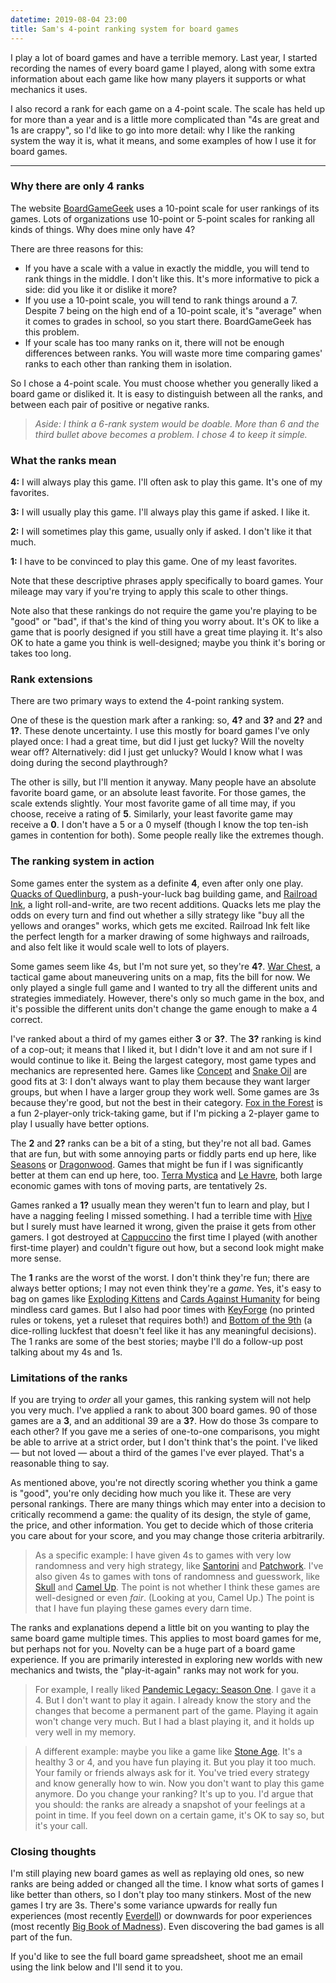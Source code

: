 ```yaml
---
datetime: 2019-08-04 23:00
title: Sam's 4-point ranking system for board games
---
```


I play a lot of board games and have a terrible memory. Last year, I started recording the names of every board game I played, along with some extra information about each game like how many players it supports or what mechanics it uses.

I also record a rank for each game on a 4-point scale. The scale has held up for more than a year and is a little more complicated than "4s are great and 1s are crappy", so I'd like to go into more detail: why I like the ranking system the way it is, what it means, and some examples of how I use it for board games.

---

### Why there are only 4 ranks

The website [BoardGameGeek](https://boardgamegeek.com/) uses a 10-point scale for user rankings of its games. Lots of organizations use 10-point or 5-point scales for ranking all kinds of things. Why does mine only have 4?

There are three reasons for this:

- If you have a scale with a value in exactly the middle, you will tend to rank things in the middle. I don't like this. It's more informative to pick a side: did you like it or dislike it more?
- If you use a 10-point scale, you will tend to rank things around a 7. Despite 7 being on the high end of a 10-point scale, it's "average" when it comes to grades in school, so you start there. BoardGameGeek has this problem.
- If your scale has too many ranks on it, there will not be enough differences between ranks. You will waste more time comparing games' ranks to each other than ranking them in isolation.

So I chose a 4-point scale. You must choose whether you generally liked a board game or disliked it. It is easy to distinguish between all the ranks, and between each pair of positive or negative ranks.

> _Aside: I think a 6-rank system would be doable. More than 6 and the third bullet above becomes a problem. I chose 4 to keep it simple._

### What the ranks mean

__4:__ I will always play this game. I'll often ask to play this game. It's one of my favorites.

__3:__ I will usually play this game. I'll always play this game if asked. I like it.

__2:__ I will sometimes play this game, usually only if asked. I don't like it that much.

__1:__ I have to be convinced to play this game. One of my least favorites.

Note that these descriptive phrases apply specifically to board games. Your mileage may vary if you're trying to apply this scale to other things.

Note also that these rankings do not require the game you're playing to be "good" or "bad", if that's the kind of thing you worry about. It's OK to like a game that is poorly designed if you still have a great time playing it. It's also OK to hate a game you think is well-designed; maybe you think it's boring or takes too long.

### Rank extensions

There are two primary ways to extend the 4-point ranking system.

One of these is the question mark after a ranking: so, __4?__ and __3?__ and __2?__ and __1?__. These denote uncertainty. I use this mostly for board games I've only played once: I had a great time, but did I just get lucky? Will the novelty wear off? Alternatively: did I just get unlucky? Would I know what I was doing during the second playthrough?

The other is silly, but I'll mention it anyway. Many people have an absolute favorite board game, or an absolute least favorite. For those games, the scale extends slightly. Your most favorite game of all time may, if you choose, receive a rating of __5__. Similarly, your least favorite game may receive a __0__. I don't have a 5 or a 0 myself (though I know the top ten-ish games in contention for both). Some people really like the extremes though.

### The ranking system in action

Some games enter the system as a definite __4__, even after only one play. [Quacks of Quedlinburg](https://boardgamegeek.com/boardgame/244521/quacks-quedlinburg), a push-your-luck bag building game, and [Railroad Ink](https://boardgamegeek.com/boardgame/245654/railroad-ink-deep-blue-edition), a light roll-and-write, are two recent additions. Quacks lets me play the odds on every turn and find out whether a silly strategy like "buy all the yellows and oranges" works, which gets me excited. Railroad Ink felt like the perfect length for a marker drawing of some highways and railroads, and also felt like it would scale well to lots of players.

Some games seem like 4s, but I'm not sure yet, so they're __4?__. [War Chest](https://boardgamegeek.com/boardgame/249259/war-chest), a tactical game about maneuvering units on a map, fits the bill for now. We only played a single full game and I wanted to try all the different units and strategies immediately. However, there's only so much game in the box, and it's possible the different units don't change the game enough to make a 4 correct.

I've ranked about a third of my games either __3__ or __3?__. The __3?__ ranking is kind of a cop-out; it means that I liked it, but I didn't love it and am not sure if I would continue to like it. Being the largest category, most game types and mechanics are represented here. Games like [Concept](https://boardgamegeek.com/boardgame/147151/concept) and [Snake Oil](https://boardgamegeek.com/boardgame/113289/snake-oil) are good fits at 3: I don't always want to play them because they want larger groups, but when I have a larger group they work well. Some games are 3s because they're good, but not the best in their category. [Fox in the Forest](https://boardgamegeek.com/boardgame/221965/fox-forest) is a fun 2-player-only trick-taking game, but if I'm picking a 2-player game to play I usually have better options.

The __2__ and __2?__ ranks can be a bit of a sting, but they're not all bad. Games that are fun, but with some annoying parts or fiddly parts end up here, like [Seasons](https://boardgamegeek.com/boardgame/108745/seasons) or [Dragonwood](https://boardgamegeek.com/boardgame/172933/dragonwood). Games that might be fun if I was significantly better at them can end up here, too. [Terra Mystica](https://boardgamegeek.com/boardgame/120677/terra-mystica) and [Le Havre](https://boardgamegeek.com/boardgame/35677/le-havre), both large economic games with tons of moving parts, are tentatively 2s.

Games ranked a __1?__ usually mean they weren't fun to learn and play, but I have a nagging feeling I missed something. I had a terrible time with [Hive](https://boardgamegeek.com/boardgame/2655/hive) but I surely must have learned it wrong, given the praise it gets from other gamers. I got destroyed at [Cappuccino](https://boardgamegeek.com/boardgame/146818/cappuccino) the first time I played (with another first-time player) and couldn't figure out how, but a second look might make more sense.

The __1__ ranks are the worst of the worst. I don't think they're fun; there are always better options; I may not even think they're a _game_. Yes, it's easy to bag on games like [Exploding Kittens](https://boardgamegeek.com/boardgame/172225/exploding-kittens) and [Cards Against Humanity](https://boardgamegeek.com/boardgame/50381/cards-against-humanity) for being mindless card games. But I also had poor times with [KeyForge](https://boardgamegeek.com/boardgame/257501/keyforge-call-archons) (no printed rules or tokens, yet a ruleset that requires both!) and [Bottom of the 9th](https://boardgamegeek.com/boardgame/166286/bottom-9th) (a dice-rolling luckfest that doesn't feel like it has any meaningful decisions). The 1 ranks are some of the best stories; maybe I'll do a follow-up post talking about my 4s and 1s.

### Limitations of the ranks

If you are trying to _order_ all your games, this ranking system will not help you very much. I've applied a rank to about 300 board games. 90 of those games are a __3__, and an additional 39 are a __3?__. How do those 3s compare to each other? If you gave me a series of one-to-one comparisons, you might be able to arrive at a strict order, but I don't think that's the point. I've liked &mdash; but not loved &mdash; about a third of the games I've ever played. That's a reasonable thing to say.

As mentioned above, you're not directly scoring whether you think a game is "good", you're only deciding how much you like it. These are very personal rankings. There are many things which may enter into a decision to critically recommend a game: the quality of its design, the style of game, the price, and other information. You get to decide which of those criteria you care about for your score, and you may change those criteria arbitrarily.

> As a specific example: I have given 4s to games with very low randomness and very high strategy, like [Santorini](https://boardgamegeek.com/boardgame/194655/santorini) and [Patchwork](https://boardgamegeek.com/boardgame/163412/patchwork). I've also given 4s to games with tons of randomness and guesswork, like [Skull](https://boardgamegeek.com/boardgame/92415/skull) and [Camel Up](https://boardgamegeek.com/boardgame/153938/camel). The point is not whether I think these games are well-designed or even _fair_. (Looking at you, Camel Up.) The point is that I have fun playing these games every darn time.

The ranks and explanations depend a little bit on you wanting to play the same board game multiple times. This applies to most board games for me, but perhaps not for you. Novelty can be a huge part of a board game experience. If you are primarily interested in exploring new worlds with new mechanics and twists, the "play-it-again" ranks may not work for you.

> For example, I really liked [Pandemic Legacy: Season One](https://boardgamegeek.com/boardgame/161936/pandemic-legacy-season-1). I gave it a 4. But I don't want to play it again. I already know the story and the changes that become a permanent part of the game. Playing it again won't change very much. But I had a blast playing it, and it holds up very well in my memory.

> A different example: maybe you like a game like [Stone Age](https://boardgamegeek.com/boardgame/34635/stone-age). It's a healthy 3 or 4, and you have fun playing it. But you play it too much. Your family or friends always ask for it. You've tried every strategy and know generally how to win. Now you don't want to play this game anymore. Do you change your ranking? It's up to you. I'd argue that you should: the ranks are already a snapshot of your feelings at a point in time. If you feel down on a certain game, it's OK to say so, but it's your call.

### Closing thoughts

I'm still playing new board games as well as replaying old ones, so new ranks are being added or changed all the time. I know what sorts of games I like better than others, so I don't play too many stinkers. Most of the new games I try are 3s. There's some variance upwards for really fun experiences (most recently [Everdell](https://boardgamegeek.com/boardgame/199792/everdell)) or downwards for poor experiences (most recently [Big Book of Madness](https://boardgamegeek.com/boardgame/171233/big-book-madness)). Even discovering the bad games is all part of the fun.

If you'd like to see the full board game spreadsheet, shoot me an email using the link below and I'll send it to you.
